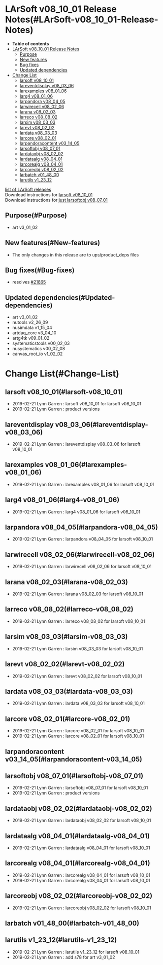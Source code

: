 LArSoft v08\_10\_01 Release Notes(#LArSoft-v08_10_01-Release-Notes)
======================================================================

-   **Table of contents**
-   [LArSoft v08\_10\_01 Release Notes](#LArSoft-v08_10_01-Release-Notes)
    -   [Purpose](#Purpose)
    -   [New features](#New-features)
    -   [Bug fixes](#Bug-fixes)
    -   [Updated dependencies](#Updated-dependencies)
-   [Change List](#Change-List)
    -   [larsoft v08\_10\_01](#larsoft-v08_10_01)
    -   [lareventdisplay v08\_03\_06](#lareventdisplay-v08_03_06)
    -   [larexamples v08\_01\_06](#larexamples-v08_01_06)
    -   [larg4 v08\_01\_06](#larg4-v08_01_06)
    -   [larpandora v08\_04\_05](#larpandora-v08_04_05)
    -   [larwirecell v08\_02\_06](#larwirecell-v08_02_06)
    -   [larana v08\_02\_03](#larana-v08_02_03)
    -   [larreco v08\_08\_02](#larreco-v08_08_02)
    -   [larsim v08\_03\_03](#larsim-v08_03_03)
    -   [larevt v08\_02\_02](#larevt-v08_02_02)
    -   [lardata v08\_03\_03](#lardata-v08_03_03)
    -   [larcore v08\_02\_01](#larcore-v08_02_01)
    -   [larpandoracontent v03\_14\_05](#larpandoracontent-v03_14_05)
    -   [larsoftobj v08\_07\_01](#larsoftobj-v08_07_01)
    -   [lardataobj v08\_02\_02](#lardataobj-v08_02_02)
    -   [lardataalg v08\_04\_01](#lardataalg-v08_04_01)
    -   [larcorealg v08\_04\_01](#larcorealg-v08_04_01)
    -   [larcoreobj v08\_02\_02](#larcoreobj-v08_02_02)
    -   [larbatch v01\_48\_00](#larbatch-v01_48_00)
    -   [larutils v1\_23\_12](#larutils-v1_23_12)

[list of LArSoft releases](LArSoft_release_list)\
Download instructions for [larsoft v08\_10\_01](http://scisoft.fnal.gov/scisoft/bundles/larsoft/v08_10_01/larsoft-v08_10_01.html)\
Download instructions for [just larsoftobj v08\_07\_01](http://scisoft.fnal.gov/scisoft/bundles/larsoftobj/v08_07_01/larsoftobj-v08_07_01.html)

Purpose(#Purpose)
--------------------

-   art v3\_01\_02

New features(#New-features)
------------------------------

-   The only changes in this release are to ups/product\_deps files

Bug fixes(#Bug-fixes)
------------------------

-   resolves [\#21865](/redmine/issues/21865 "Bug: Problem with std::bitset in lariatsoft (Closed)")

Updated dependencies(#Updated-dependencies)
----------------------------------------------

-   art v3\_01\_02
-   nutools v2\_26\_09
-   nusimdata v1\_15\_04
-   artdaq\_core v3\_04\_10
-   artg4tk v09\_01\_02
-   systematicstools v00\_02\_03
-   nusystematics v00\_02\_08
-   canvas\_root\_io v1\_02\_02

Change List(#Change-List)
============================

larsoft v08\_10\_01(#larsoft-v08_10_01)
------------------------------------------

-   2019-02-21 Lynn Garren : larsoft v08\_10\_01 for larsoft v08\_10\_01
-   2019-02-21 Lynn Garren : product versions

lareventdisplay v08\_03\_06(#lareventdisplay-v08_03_06)
----------------------------------------------------------

-   2019-02-21 Lynn Garren : lareventdisplay v08\_03\_06 for larsoft v08\_10\_01

larexamples v08\_01\_06(#larexamples-v08_01_06)
--------------------------------------------------

-   2019-02-21 Lynn Garren : larexamples v08\_01\_06 for larsoft v08\_10\_01

larg4 v08\_01\_06(#larg4-v08_01_06)
--------------------------------------

-   2019-02-21 Lynn Garren : larg4 v08\_01\_06 for larsoft v08\_10\_01

larpandora v08\_04\_05(#larpandora-v08_04_05)
------------------------------------------------

-   2019-02-21 Lynn Garren : larpandora v08\_04\_05 for larsoft v08\_10\_01

larwirecell v08\_02\_06(#larwirecell-v08_02_06)
--------------------------------------------------

-   2019-02-21 Lynn Garren : larwirecell v08\_02\_06 for larsoft v08\_10\_01

larana v08\_02\_03(#larana-v08_02_03)
----------------------------------------

-   2019-02-21 Lynn Garren : larana v08\_02\_03 for larsoft v08\_10\_01

larreco v08\_08\_02(#larreco-v08_08_02)
------------------------------------------

-   2019-02-21 Lynn Garren : larreco v08\_08\_02 for larsoft v08\_10\_01

larsim v08\_03\_03(#larsim-v08_03_03)
----------------------------------------

-   2019-02-21 Lynn Garren : larsim v08\_03\_03 for larsoft v08\_10\_01

larevt v08\_02\_02(#larevt-v08_02_02)
----------------------------------------

-   2019-02-21 Lynn Garren : larevt v08\_02\_02 for larsoft v08\_10\_01

lardata v08\_03\_03(#lardata-v08_03_03)
------------------------------------------

-   2019-02-21 Lynn Garren : lardata v08\_03\_03 for larsoft v08\_10\_01

larcore v08\_02\_01(#larcore-v08_02_01)
------------------------------------------

-   2019-02-21 Lynn Garren : larcore v08\_02\_01 for larsoft v08\_10\_01
-   2019-02-21 Lynn Garren : larcore v08\_02\_01 for larsoft v08\_10\_01

larpandoracontent v03\_14\_05(#larpandoracontent-v03_14_05)
--------------------------------------------------------------

larsoftobj v08\_07\_01(#larsoftobj-v08_07_01)
------------------------------------------------

-   2019-02-21 Lynn Garren : larsoftobj v08\_07\_01 for larsoft v08\_10\_01
-   2019-02-21 Lynn Garren : product versions

lardataobj v08\_02\_02(#lardataobj-v08_02_02)
------------------------------------------------

-   2019-02-21 Lynn Garren : lardataobj v08\_02\_02 for larsoft v08\_10\_01

lardataalg v08\_04\_01(#lardataalg-v08_04_01)
------------------------------------------------

-   2019-02-21 Lynn Garren : lardataalg v08\_04\_01 for larsoft v08\_10\_01

larcorealg v08\_04\_01(#larcorealg-v08_04_01)
------------------------------------------------

-   2019-02-21 Lynn Garren : larcorealg v08\_04\_01 for larsoft v08\_10\_01
-   2019-02-21 Lynn Garren : larcorealg v08\_04\_01 for larsoft v08\_10\_01

larcoreobj v08\_02\_02(#larcoreobj-v08_02_02)
------------------------------------------------

-   2019-02-21 Lynn Garren : larcoreobj v08\_02\_02 for larsoft v08\_10\_01

larbatch v01\_48\_00(#larbatch-v01_48_00)
--------------------------------------------

larutils v1\_23\_12(#larutils-v1_23_12)
------------------------------------------

-   2019-02-21 Lynn Garren : larutils v1\_23\_12 for larsoft v08\_10\_01
-   2019-02-21 Lynn Garren : add s78 for art v3\_01\_02

